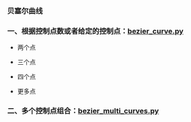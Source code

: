 ### 贝塞尔曲线


### 一、根据控制点数或者给定的控制点：[bezier_curve.py](https://github.com/Anfany/Funny-Math-Problem-by-Python3/blob/master/bezier/bezier_curve.py)


+ 两个点



+ 三个点




+ 四个点


+ 更多点


### 二、多个控制点组合：[bezier_multi_curves.py](https://github.com/Anfany/Funny-Math-Problem-by-Python3/blob/master/bezier/bezier_multi_curves.py)
